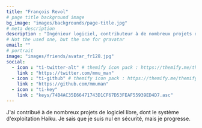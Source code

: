 ```yaml
---
title: "François Revol"
# page title background image
bg_image: "images/backgrounds/page-title.jpg"
# meta description
description : "Ingénieur logiciel, contributeur à de nombreux projets de logiciel libre."
# Not the used one, but the one for gravatar
email: ""
# portrait
image: "images/friends/avatar_fr128.jpg"
social:
  - icon : "ti-twitter-alt" # themify icon pack : https://themify.me/themify-icons
    link : "https://twitter.com/mmu_man"
  - icon : "ti-github" # themify icon pack : https://themify.me/themify-icons
    link : "https://github.com/mmuman"
  - icon : "ti-key"
    link : "keys/74B4AC35E66471743D1CF67D53FEAF55939ED4D7.asc"
---
```


J'ai contribué à de nombreux projets de logiciel libre, dont le système d'exploitation Haiku. Je sais que je suis nul en sécurité, mais je progresse.

